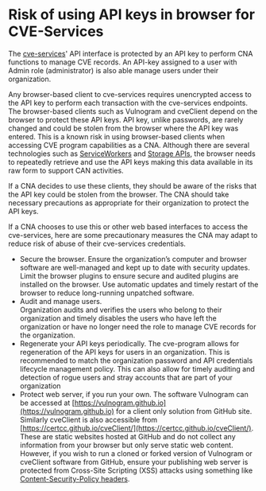 # Risk of using API keys in browser for CVE-Services


The [cve-services](https://github.com/CVEProject/cve-services)' API interface is protected by an API key to perform CNA functions to manage CVE records.  An API-key assigned to a user with Admin role (administrator) is also able manage users under their organization.  

Any browser-based client to cve-services requires unencrypted access to the API key to perform each transaction with the cve-services endpoints.  The browser-based clients such as Vulnogram and cveClient depend on the browser to protect these API keys. API key, unlike passwords, are rarely changed and could be stolen from the browser where the API key was entered.  This is a known risk in using browser-based clients when accessing CVE program capabilities as a CNA.  Although there are several technologies such as [ServiceWorkers](https://developer.mozilla.org/en-US/docs/Web/API/Service_Worker_API/Using_Service_Workers) and [Storage APIs](https://cheatsheetseries.owasp.org/cheatsheets/HTML5_Security_Cheat_Sheet.html#storage-apis), the browser needs to repeatedly retrieve and use the API keys making this data available in its raw form to support CAN activities. 

If a CNA decides to use these clients, they should be aware of the risks that the API key could be stolen from the browser. The CNA should take necessary precautions as appropriate for their organization to protect the API keys.  

If a CNA chooses to use this or other web based interfaces to access the cve-services, here are some precautionary measures the CNA may adapt to reduce risk of abuse of their cve-services credentials. 
* Secure the browser. 
Ensure the organization’s computer and browser software are well-managed and kept up to date with security updates. Limit the browser plugins to ensure secure and audited plugins are installed on the browser. Use automatic updates and timely restart of the browser to reduce long-running unpatched software.
* Audit and manage users.  
Organization audits and verifies the users who belong to their organization and timely disables the users who have left the organization or have no longer need the role to manage CVE records for the organization. 
* Regenerate your API keys periodically. 
The cve-program allows for regeneration of the API keys for users in an organization. This is recommended to match the organization password and API credentials lifecycle management policy.  This can also allow for timely auditing and detection of rogue users and stray accounts that are part of your organization
* Protect web server, if you run your own.
The software Vulnogram can be accessed at [https://vulnogram.github.io](https://vulnogram.github.io) for a client only solution from GitHub site. Similarly cveClient is also accessible from [https://certcc.github.io/cveClient/](https://certcc.github.io/cveClient/).  These are static websites hosted at GitHub and do not collect any information from your browser but only serve static web content. However, if you wish to run a cloned or forked version of Vulnogram or cveClient software from GitHub, ensure your publishing web server is protected from Cross-Site Scripting (XSS) attacks using something like [Content-Security-Policy headers](https://developer.mozilla.org/en-US/docs/Web/HTTP/Headers/Content-Security-Policy).













